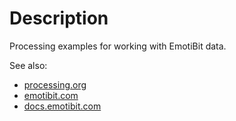 # Description
Processing examples for working with EmotiBit data.

See also:
- [processing.org](https://processing.org/)
- [emotibit.com](https://emotibit.com/)
- [docs.emotibit.com](http://docs.emotibit.com/)
